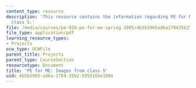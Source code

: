 ```yaml
---
content_type: resource
description: 'This resource contains the information regarding PE for ME: Images from
  class 5.'
file: /media/courses/pe-920-pe-for-me-spring-2005/4b5b3965ad6a178435b2595516be1894_MITPE_920S05_5.pdf
file_type: application/pdf
learning_resource_types:
- Projects
ocw_type: OCWFile
parent_title: Projects
parent_type: CourseSection
resourcetype: Document
title: 'PE for ME: Images from class 5'
uid: 4b5b3965-ad6a-1784-35b2-595516be1894
---
```

